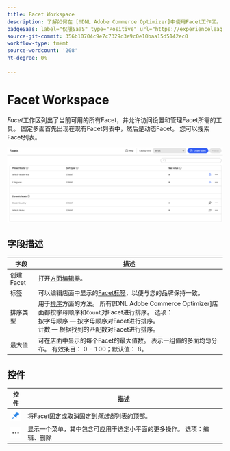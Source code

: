 ```yaml
---
title: Facet Workspace
description: 了解如何在 [!DNL Adobe Commerce Optimizer]中使用Facet工作区。
badgeSaas: label="仅限SaaS" type="Positive" url="https://experienceleague.adobe.com/en/docs/commerce/user-guides/product-solutions" tooltip="仅适用于Adobe Commerce as a Cloud Service和Adobe Commerce Optimizer项目(Adobe管理的SaaS基础架构)。"
source-git-commit: 356b10704c9e7c7329d3e9c0e10baa15d5142ec0
workflow-type: tm+mt
source-wordcount: '208'
ht-degree: 0%

---
```


# Facet Workspace

*Facet*&#x200B;工作区列出了当前可用的所有Facet，并允许访问设置和管理Facet所需的工具。 固定多面首先出现在现有Facet列表中，然后是动态Facet。 您可以搜索Facet列表。

![Facet Workspace](../../assets/facet-workspace.png)

## 字段描述

| 字段 | 描述 |
|--- |--- |
| 创建Facet | 打开[方面编辑器](add.md)。 |
| 标签 | 可以编辑店面中显示的[Facet标签](type.md#facet-labels)，以便与您的品牌保持一致。 |
| 排序类型 | 用于[排序](type.md#sort-type)方面的方法。 所有[!DNL Adobe Commerce Optimizer]店面都按字母顺序和`Count`对Facet进行排序。 选项：<br />按字母顺序 — 按字母顺序对Facet进行排序。<br />计数 — 根据找到的匹配数对Facet进行排序。 |
| 最大值 | 可在店面中显示的每个Facet的最大值数。 表示一组值的多面均匀分布。 有效条目： 0 - 100；默认值： 8。 |

## 控件

| 控件 | 描述 |
|--- |--- |
| ![Pin选择器](../../assets/btn-pin-blue.png) | 将Facet固定或取消固定到&#x200B;*筛选器*&#x200B;列表的顶部。 |
| ![更多选择器](../../assets/btn-more.png) | 显示一个菜单，其中包含可应用于选定小平面的更多操作。 选项：编辑、删除 |
